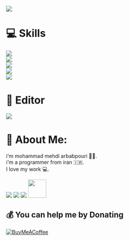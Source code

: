![](https://raw.githubusercontent.com/pyAref/Arbabpouri/main/wallpaper.gif)
 
 
# 💻 Skills 
[![](https://skillicons.dev/icons?i=python,javascript,html,css)](https://skillicons.dev)<br/>
[![](https://skillicons.dev/icons?i=django,fastapi,flask,selenium,regex)](https://skillicons.dev)<br/>
[![](https://skillicons.dev/icons?i=linux,bash,powershell)](https://skillicons.dev)<br />
[![](https://skillicons.dev/icons?i=postman,git,github)](https://skillicons.dev)<br />
[![](https://skillicons.dev/icons?i=mysql,sqlite,postgresql,mongodb)](https://skillicons.dev)<br />

# 📌 Editor
[![](https://skillicons.dev/icons?i=vscode,vim,atom,androidstudio)](https://skillicons.dev)<br />
 

# 💫 About Me:
i'm mohammad mehdi arbabpouri 👨‍💻.<br>i'm a programmer from iran 🇮🇷.<br>I love my work 💻.<br>

[![](https://skillicons.dev/icons?i=stackoverflow)](https://stackoverflow.com/users/19901285/mohammadmahdi-arbabpouri)
[![](https://skillicons.dev/icons?i=instagram)](https://instagram.com/Mohammad_Arbabpouri)
[![](https://skillicons.dev/icons?i=discord)](https://discord.com/invite/SardarCyberym#1740)
[<img width="50" height="50" src="https://github.com/gauravghongde/social-icons/blob/master/PNG/Color/Telegram.png">](https://t.me/Oxygn16)

  ## 💰 You can help me by Donating
  [![BuyMeACoffee](https://img.shields.io/badge/Buy%20Me%20a%20Coffee-ffdd00?style=for-the-badge&logo=buy-me-a-coffee&logoColor=black)](https://www.buymeacoffee.com/sardarcybery) 

